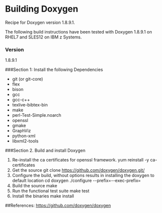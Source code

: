 # Building Doxygen

Recipe for Doxygen version 1.8.9.1.

The following build instructions have been tested with Doxygen 1.8.9.1 on RHEL7 and SLES12 on IBM z Systems.

### Version
1.8.9.1

###Section 1: Install the following Dependencies
*	git (or git-core)
*	flex
*	bison
*	gcc
*	gcc-c++
*	texlive-bibtex-bin
*	make
*	perl-Test-Simple.noarch
*	openssl
*	gmake
*	GraphViz
*	python-xml
*	libxml2-tools

###Section 2. Build and install Doxygen
1. Re-install the ca certificates for openssl framework.
        yum reinstall -y ca-certificates
2. Get the source
        git clone https://github.com/doxygen/doxygen.git/
3. Configure the build, without options results in installing the doxygen to default location
        cd doxygen
        ./configure --prefix=<build-location>--exec-prefix=<build-location>
4. Build the source
        make
5. Run the functional test suite
        make test
6. Install the binaries
        make install

##References:
https://github.com/doxygen/doxygen		
